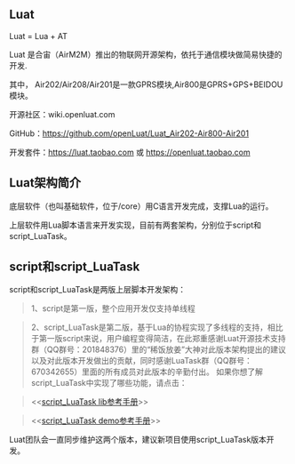 ## Luat

Luat = Lua +  AT  

Luat 是合宙（AirM2M）推出的物联网开源架构，依托于通信模块做简易快捷的开发.

其中， Air202/Air208/Air201是一款GPRS模块,Air800是GPRS+GPS+BEIDOU模块。

开源社区：wiki.openluat.com

GitHub：https://github.com/openLuat/Luat_Air202-Air800-Air201

开发套件：https://luat.taobao.com 或 https://openluat.taobao.com



## Luat架构简介


底层软件（也叫基础软件，位于/core）用C语言开发完成，支撑Lua的运行。

上层软件用Lua脚本语言来开发实现，目前有两套架构，分别位于script和script_LuaTask。 


## script和script_LuaTask

script和script_LuaTask是两版上层脚本开发架构：
> 1、script是第一版，整个应用开发仅支持单线程

> 2、script_LuaTask是第二版，基于Lua的协程实现了多线程的支持，相比于第一版script来说，用户编程变得简洁，在此郑重感谢Luat开源技术支持群（QQ群号：201848376）里的“稀饭放姜”大神对此版本架构提出的建议以及对此版本开发做出的贡献，同时感谢LuaTask群（QQ群号：670342655）里面的所有成员对此版本的辛勤付出。
> 如果你想了解script_LuaTask中实现了哪些功能，请点击：

> <<[script_LuaTask lib参考手册](https://htmlpreview.github.io/?https://github.com/openLuat/Luat_Air202-Air800-Air201/blob/master/script_LuaTask/doc/lib/index.html)>>

> <<[script_LuaTask demo参考手册](https://htmlpreview.github.io/?https://github.com/openLuat/Luat_Air202-Air800-Air201/blob/master/script_LuaTask/doc/demo/index.html)>>

Luat团队会一直同步维护这两个版本，建议新项目使用script_LuaTask版本开发。



